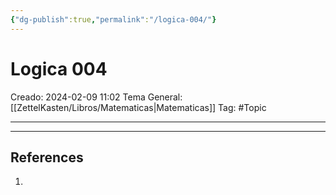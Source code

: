 ```yaml
---
{"dg-publish":true,"permalink":"/logica-004/"}
---
```



# Logica 004
Creado: 2024-02-09 11:02
Tema General:[[ZettelKasten/Libros/Matematicas\|Matematicas]]
Tag: #Topic


___

___
## References
1.